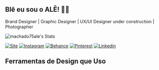 ## Blê eu sou o ALÊ! 🙋‍♂️
Brand Designer | Graphic Designer | UX/UI Designer under construction | Photographer

![machado75ale's Stats](https://github-readme-stats.vercel.app/api?username=machado75ale&theme=dracula&show_icons=true&hide_border=true&count_private=false)
<!---
machado75ale/machado75ale is a ✨ special ✨ repository because its `README.md` (this file) appears on your GitHub profile.
You can click the Preview link to take a look at your changes.
--->

[![Site](https://img.shields.io/website?label=alemachadof.46graus.com&style=for-the-badge&url=https://alemachadof.46graus.com/)](https://alemachadof.46graus.com/)
[![Instagram](https://img.shields.io/badge/Instagram-E4405F?style=for-the-badge&logo=instagram&logoColor=white)](https://instagram.com/machado.ale)
[![Behance](https://github.com/user-attachments/assets/632f7523-1848-437c-b058-aa7b334e855c)](https://www.behance.net/alexxmac)
[![Pinterest](https://github.com/user-attachments/assets/45ca8cac-fd93-4e65-80a5-36a90d8ef0ef)](https://br.pinterest.com/alemachadof/portifolio-grafico/)
[![Linkedin](https://github.com/user-attachments/assets/4a5b3fb3-12b7-4ede-9137-6a47fad8092f)](https://www.linkedin.com/in/machado-ale/)

## Ferramentas de Design que Uso
